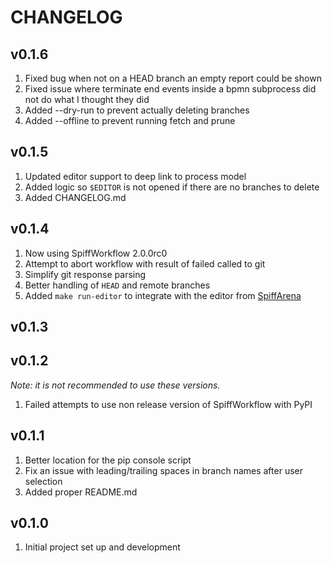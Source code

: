 # CHANGELOG

## v0.1.6

1. Fixed bug when not on a HEAD branch an empty report could be shown
1. Fixed issue where terminate end events inside a bpmn subprocess did not do what I thought they did
1. Added --dry-run to prevent actually deleting branches
1. Added --offline to prevent running fetch and prune

## v0.1.5

1. Updated editor support to deep link to process model
2. Added logic so `$EDITOR` is not opened if there are no branches to delete
3. Added CHANGELOG.md

## v0.1.4

1. Now using SpiffWorkflow 2.0.0rc0
2. Attempt to abort workflow with result of failed called to git
3. Simplify git response parsing
4. Better handling of `HEAD` and remote branches
5. Added `make run-editor` to integrate with the editor from [SpiffArena](https://github.com/sartography/spiff-arena/)

## v0.1.3
## v0.1.2

_Note: it is not recommended to use these versions._

1. Failed attempts to use non release version of SpiffWorkflow with PyPI

## v0.1.1

1. Better location for the pip console script
2. Fix an issue with leading/trailing spaces in branch names after user selection
3. Added proper README.md

## v0.1.0

1. Initial project set up and development
